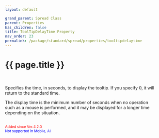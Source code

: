 ```yaml
---
layout: default

grand_parent: Spread Class
parent: Properties
has_children: false
title: ToolTipDelayTime Property
nav_order: 23
permalink: /package/standard/spread/properties/tooltipdelaytime
---
```

# {{ page.title }}
<br>

Specifies the time, in seconds, to display the tooltip. If you specify 0, it will return to the standard time.

The display time is the minimum number of seconds when no operation such as a mouse is performed, and it may be displayed for a longer time depending on the situation.

<br><small><span style="color:red">Added since Ver.4.2.0</span></small>
<br><small><span style="color:blue">Not supported in Mobile, AI</span></small>